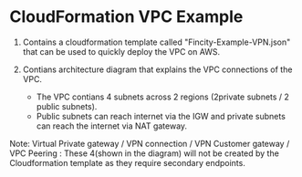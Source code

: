 # CloudFormation VPC Example

1. Contains a cloudformation template called "Fincity-Example-VPN.json" that can be used to quickly deploy the VPC on AWS.

2. Contians architecture diagram that explains the VPC connections of the VPC. 
    - The VPC contians 4 subnets across 2 regions (2private subnets / 2 public subnets). 
    - Public subnets can reach internet via the IGW and private subnets can reach the internet via NAT gateway.
    
Note: Virtual Private gateway / VPN connection / VPN Customer gateway / VPC Peering : These 4(shown in the diagram) will not be created by the Cloudformation template as they require secondary endpoints.
